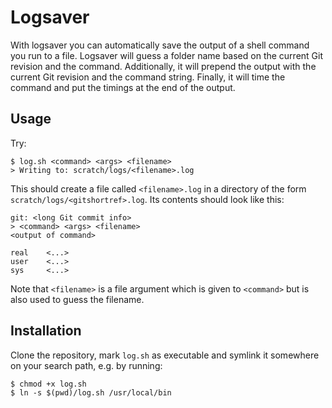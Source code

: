 # Logsaver

With logsaver you can automatically save the output of a shell command you run
to a file.
Logsaver will guess a folder name based on the current Git revision
and the command.
Additionally, it will prepend the output with the current Git revision
and the command string.
Finally, it will time the command and put the timings at the end of the output.

## Usage

Try:

```shell
$ log.sh <command> <args> <filename>
> Writing to: scratch/logs/<filename>.log
```

This should create a file called `<filename>.log` in a directory of the form
`scratch/logs/<gitshortref>.log`. Its contents should look like this:
```
git: <long Git commit info>
> <command> <args> <filename>
<output of command>

real	<...>
user	<...>
sys     <...>
```

Note that `<filename>` is a file argument which is given to `<command>` but
is also used to guess the filename.

## Installation

Clone the repository, mark `log.sh` as executable and symlink it somewhere
on your search path, e.g. by running:

```shell
$ chmod +x log.sh
$ ln -s $(pwd)/log.sh /usr/local/bin
```
